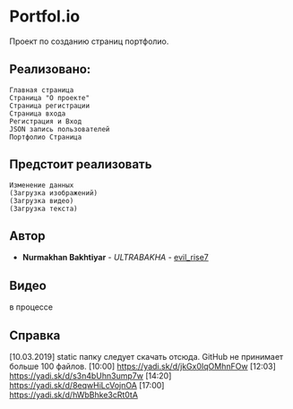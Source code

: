 # Portfol.io
Проект по созданию страниц портфолио.
## Реализовано:
```
Главная страница
Страница "О проекте"
Страница регистрации
Страница входа
Регистрация и Вход
JSON запись пользователей
Портфолио Страница
```
## Предстоит реализовать
```
Изменение данных
(Загрузка изображений)
(Загрузка видео)
(Загрузка текста)
```
## Автор
* **Nurmakhan Bakhtiyar** - *ULTRABAKHA* - [evil_rise7](https://github.com/evilrise7)
## Видео
в процессе
## Справка
[10.03.2019]
static папку следует скачать отсюда. GitHub не принимает больше 100 файлов.
[10:00]
https://yadi.sk/d/jkGx0IqOMhnFOw
[12:03]
https://yadi.sk/d/s3n4bUhn3ump7w
[14:20]
https://yadi.sk/d/8eqwHiLcVojnOA
[17:00]
https://yadi.sk/d/hWbBhke3cRt0tA
